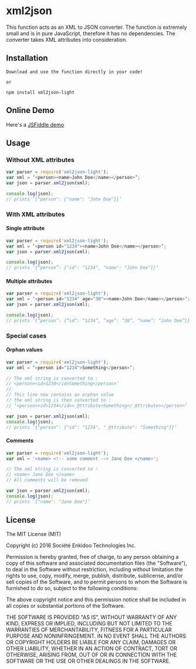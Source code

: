 # xml2json
This function acts as an XML to JSON converter. The function is extremely small and is in pure JavaScript, therefore it has no dependencies. 
The converter takes XML attributes into consideration. 
## Installation
```
Download and use the function directly in your code!

or

npm install xml2json-light
```
## Online Demo
Here's a [JSFiddle demo](https://jsfiddle.net/enkidootech/ogsousqd/29/)
## Usage
### Without XML attributes
```javascript
var parser = require('xml2json-light');
var xml = ‘<person><name>John Doe</name></person>’;
var json = parser.xml2json(xml); 

console.log(json); 
// prints ‘{"person": {"name": "John Doe"}}’
```
### With XML attributes
#### Single attribute
```javascript
var parser = require('xml2json-light');
var xml = ‘<person id="1234"><name>John Doe</name></person>’;
var json = parser.xml2json(xml); 

console.log(json); 
// prints ‘{“person”: {"id": "1234", "name": "John Doe"}}’
```
#### Multiple attributes
```javascript
var parser = require('xml2json-light');
var xml = ‘<person id="1234" age="30"><name>John Doe</name></person>’;
var json = parser.xml2json(xml); 

console.log(json); 
// prints ‘{“person”: {“id”: “1234”, “age”: “30”, “name”: “John Doe”}}’
```
### Special cases
#### Orphan values
```javascript
var parser = require('xml2json-light');
var xml = ‘<person id="1234">Something</person>’;

// The xml string is converted to : 
// <person><id>1234</id>Something</person>’
//
// This line now contains an orphan value
// the xml string is then converted to :
// ‘<person><id>1234</id><_@ttribute>Something</_@ttribute></person>’

var json = parser.xml2json(xml); 
console.log(json); 
// prints ‘{"person": {"id": "1234", "_@ttribute": "Something"}}’
```
#### Comments
```javascript
var parser = require('xml2json-light');
var xml = '<name> <!-- some comment --> Jane Doe </name>';

// The xml string is converted to : 
// <name> Jane Doe </name>
// All comments will be removed 

var json = parser.xml2json(xml); 
console.log(json); 
// prints ‘{"name": "Jane Doe"}’
```
## License
The MIT License (MIT)

Copyright (c) 2016 Société Enkidoo Technologies Inc.

Permission is hereby granted, free of charge, to any person obtaining a copy
of this software and associated documentation files (the "Software"), to deal
in the Software without restriction, including without limitation the rights
to use, copy, modify, merge, publish, distribute, sublicense, and/or sell
copies of the Software, and to permit persons to whom the Software is
furnished to do so, subject to the following conditions:

The above copyright notice and this permission notice shall be included in all
copies or substantial portions of the Software.

THE SOFTWARE IS PROVIDED "AS IS", WITHOUT WARRANTY OF ANY KIND, EXPRESS OR
IMPLIED, INCLUDING BUT NOT LIMITED TO THE WARRANTIES OF MERCHANTABILITY,
FITNESS FOR A PARTICULAR PURPOSE AND NONINFRINGEMENT. IN NO EVENT SHALL THE
AUTHORS OR COPYRIGHT HOLDERS BE LIABLE FOR ANY CLAIM, DAMAGES OR OTHER
LIABILITY, WHETHER IN AN ACTION OF CONTRACT, TORT OR OTHERWISE, ARISING FROM,
OUT OF OR IN CONNECTION WITH THE SOFTWARE OR THE USE OR OTHER DEALINGS IN THE
SOFTWARE.
